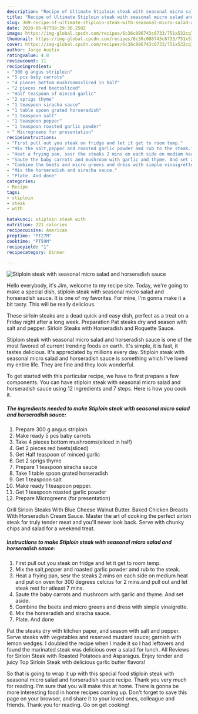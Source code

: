 ```yaml
---
description: "Recipe of Ultimate Stiploin steak with seasonal micro salad and horseradish sauce"
title: "Recipe of Ultimate Stiploin steak with seasonal micro salad and horseradish sauce"
slug: 369-recipe-of-ultimate-stiploin-steak-with-seasonal-micro-salad-and-horseradish-sauce
date: 2020-06-07T09:29:30.250Z
image: https://img-global.cpcdn.com/recipes/6c36c086743c6733/751x532cq70/stiploin-steak-with-seasonal-micro-salad-and-horseradish-sauce-recipe-main-photo.jpg
thumbnail: https://img-global.cpcdn.com/recipes/6c36c086743c6733/751x532cq70/stiploin-steak-with-seasonal-micro-salad-and-horseradish-sauce-recipe-main-photo.jpg
cover: https://img-global.cpcdn.com/recipes/6c36c086743c6733/751x532cq70/stiploin-steak-with-seasonal-micro-salad-and-horseradish-sauce-recipe-main-photo.jpg
author: Jorge Austin
ratingvalue: 4.8
reviewcount: 11
recipeingredient:
- "300 g angus striploin"
- "5 pcs baby carrots"
- "4 pieces bottom mushroomssliced in half"
- "2 pieces red beetssliced"
- "Half teaspoon of minced garlic"
- "2 sprigs thyme"
- "1 teaspoon siracha sauce"
- "1 table spoon grated horseradish"
- "1 teaspoon salt"
- "1 teaspoon pepper"
- "1 teaspoon roasted garlic powder"
- " Microgreens for presentation"
recipeinstructions:
- "First pull out you steak on fridge and let it get to room temp."
- "Mix the salt,pepper and roasted garlic powder amd rub to the steak."
- "Heat a frying pan, sesr the steaks 2 mins on each side on medium heat and put on oven for 300 degrees celcius for 2 mins.and pull out and let steak rest for atleast 7 mins."
- "Saute the baby carrots and mushroom with garlic and thyme. And set aside."
- "Combine the beets and micro greens and dress with simple vinaigrette."
- "Mix the horseradish and siracha sauce."
- "Plate. And done"
categories:
- Recipe
tags:
- stiploin
- steak
- with

katakunci: stiploin steak with 
nutrition: 221 calories
recipecuisine: American
preptime: "PT27M"
cooktime: "PT59M"
recipeyield: "1"
recipecategory: Dinner

---
```



![Stiploin steak with seasonal micro salad and horseradish sauce](https://img-global.cpcdn.com/recipes/6c36c086743c6733/751x532cq70/stiploin-steak-with-seasonal-micro-salad-and-horseradish-sauce-recipe-main-photo.jpg)

Hello everybody, it's Jim, welcome to my recipe site. Today, we're going to make a special dish, stiploin steak with seasonal micro salad and horseradish sauce. It is one of my favorites. For mine, I'm gonna make it a bit tasty. This will be really delicious.

These sirloin steaks are a dead quick and easy dish, perfect as a treat on a Friday night after a long week. Preparation Pat steaks dry and season with salt and pepper. Sirloin Steaks with Horseradish and Roquette Sauce.

Stiploin steak with seasonal micro salad and horseradish sauce is one of the most favored of current trending foods on earth. It's simple, it is fast, it tastes delicious. It's appreciated by millions every day. Stiploin steak with seasonal micro salad and horseradish sauce is something which I've loved my entire life. They are fine and they look wonderful.


To get started with this particular recipe, we have to first prepare a few components. You can have stiploin steak with seasonal micro salad and horseradish sauce using 12 ingredients and 7 steps. Here is how you cook it.

<!--inarticleads1-->

##### The ingredients needed to make Stiploin steak with seasonal micro salad and horseradish sauce:

1. Prepare 300 g angus striploin
1. Make ready 5 pcs baby carrots
1. Take 4 pieces bottom mushrooms(sliced in half)
1. Get 2 pieces red beets(sliced)
1. Get Half teaspoon of minced garlic
1. Get 2 sprigs thyme
1. Prepare 1 teaspoon siracha sauce
1. Take 1 table spoon grated horseradish
1. Get 1 teaspoon salt
1. Make ready 1 teaspoon pepper.
1. Get 1 teaspoon roasted garlic powder
1. Prepare  Microgreens (for presentation)


Grill Sirloin Steaks With Blue Cheese Walnut Butter. Baked Chicken Breasts With Horseradish Cream Sauce. Master the art of cooking the perfect sirloin steak for truly tender meat and you&#39;ll never look back. Serve with chunky chips and salad for a weekend treat. 

<!--inarticleads2-->

##### Instructions to make Stiploin steak with seasonal micro salad and horseradish sauce:

1. First pull out you steak on fridge and let it get to room temp.
1. Mix the salt,pepper and roasted garlic powder amd rub to the steak.
1. Heat a frying pan, sesr the steaks 2 mins on each side on medium heat and put on oven for 300 degrees celcius for 2 mins.and pull out and let steak rest for atleast 7 mins.
1. Saute the baby carrots and mushroom with garlic and thyme. And set aside.
1. Combine the beets and micro greens and dress with simple vinaigrette.
1. Mix the horseradish and siracha sauce.
1. Plate. And done


Pat the steaks dry with kitchen paper, and season with salt and pepper. Serve steaks with vegetables and reserved mustard sauce; garnish with lemon wedges. I doubled the recipe when I made it so I had leftovers and found the marinated steak was delicious over a salad for lunch. All Reviews for Sirloin Steak with Roasted Potatoes and Asparagus. Enjoy tender and juicy Top Sirloin Steak with delicious garlic butter flavors! 

So that is going to wrap it up with this special food stiploin steak with seasonal micro salad and horseradish sauce recipe. Thank you very much for reading. I'm sure that you will make this at home. There is gonna be more interesting food in home recipes coming up. Don't forget to save this page on your browser, and share it to your loved ones, colleague and friends. Thank you for reading. Go on get cooking!
